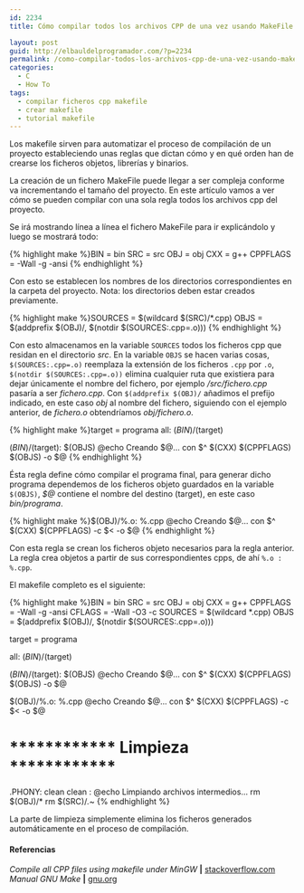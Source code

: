 ```yaml
---
id: 2234
title: Cómo compilar todos los archivos CPP de una vez usando MakeFile

layout: post
guid: http://elbauldelprogramador.com/?p=2234
permalink: /como-compilar-todos-los-archivos-cpp-de-una-vez-usando-makefile/
categories:
  - C
  - How To
tags:
  - compilar ficheros cpp makefile
  - crear makefile
  - tutorial makefile
---
```

Los makefile sirven para automatizar el proceso de compilación de un proyecto estableciendo unas reglas que dictan cómo y en qué orden han de crearse los ficheros objetos, librerías y binarios.

La creación de un fichero MakeFile puede llegar a ser compleja conforme va incrementando el tamaño del proyecto. En este artículo vamos a ver cómo se pueden compilar con una sola regla todos los archivos cpp del proyecto.

<!--more-->

Se irá mostrando línea a línea el fichero MakeFile para ir explicándolo y luego se mostrará todo:

{% highlight make %}BIN       = bin
SRC 	  = src
OBJ 	  = obj
CXX 	  = g++
CPPFLAGS  = -Wall -g -ansi
{% endhighlight %}

Con esto se establecen los nombres de los directorios correspondientes en la carpeta del proyecto. Nota: los directorios deben estar creados previamente.

{% highlight make %}SOURCES = $(wildcard $(SRC)/*.cpp)
OBJS = $(addprefix $(OBJ)/, $(notdir $(SOURCES:.cpp=.o)))
{% endhighlight %}

Con esto almacenamos en la variable `SOURCES` todos los ficheros cpp que residan en el directorio *src*. En la variable `OBJS` se hacen varias cosas, `$(SOURCES:.cpp=.o)` reemplaza la extensión de los ficheros `.cpp` por `.o`, `$(notdir $(SOURCES:.cpp=.o))` elimina cualquier ruta que existiera para dejar únicamente el nombre del fichero, por ejemplo */src/fichero.cpp* pasaría a ser *fichero.cpp*. Con `$(addprefix $(OBJ)/` añadimos el prefijo indicado, en este caso *obj* al nombre del fichero, siguiendo con el ejemplo anterior, de *fichero.o* obtendríamos *obj/fichero.o*. 

{% highlight make %}target = programa
all: $(BIN)/$(target)

$(BIN)/$(target): $(OBJS)
	@echo Creando $@... con $^
	$(CXX) $(CPPFLAGS) $(OBJS) -o $@
{% endhighlight %}

Ésta regla define cómo compilar el programa final, para generar dicho programa dependemos de los ficheros objeto guardados en la variable `$(OBJS)`, *$@* contiene el nombre del destino (target), en este caso *bin/programa*.

{% highlight make %}$(OBJ)/%.o: %.cpp
	@echo Creando $@... con $^
	$(CXX) $(CPPFLAGS) -c $&lt; -o $@
{% endhighlight %}

Con esta regla se crean los ficheros objeto necesarios para la regla anterior. La regla crea objetos a partir de sus correspondientes cpps, de ahí `%.o : %.cpp`.

El makefile completo es el siguiente:

{% highlight make %}BIN       = bin
SRC 	  = src
OBJ 	  = obj
CXX 	  = g++
CPPFLAGS  = -Wall -g -ansi
CFLAGS    = -Wall -O3 -c
SOURCES = $(wildcard *.cpp)
OBJS = $(addprefix $(OBJ)/, $(notdir $(SOURCES:.cpp=.o)))

target = programa

all: $(BIN)/$(target)

$(BIN)/$(target): $(OBJS)
	@echo Creando $@... con $^
	$(CXX) $(CPPFLAGS) $(OBJS) -o $@

$(OBJ)/%.o: %.cpp
	@echo Creando $@... con $^
	$(CXX) $(CPPFLAGS) -c $&lt; -o $@

# ************ Limpieza ************
.PHONY: clean
clean :
	@echo Limpiando archivos intermedios...
	rm $(OBJ)/*
	rm $(SRC)/*.*~
{% endhighlight %}

La parte de limpieza simplemente elimina los ficheros generados automáticamente en el proceso de compilación.

#### Referencias

*Compile all CPP files using makefile under MinGW* **|** <a href="http://stackoverflow.com/a/13109884/1612432" target="_blank">stackoverflow.com</a>  
*Manual GNU Make* **|** <a href="https://www.gnu.org/software/make/manual/html_node/File-Name-Functions.html" target="_blank">gnu.org</a>

